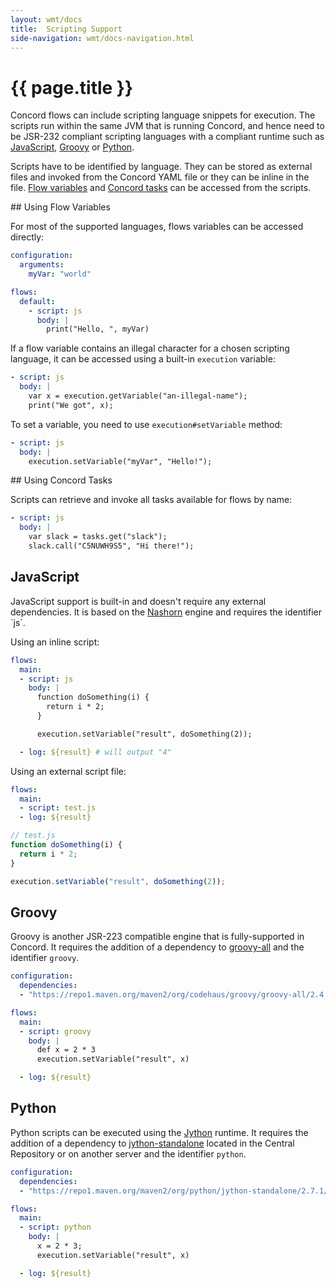 ```yaml
---
layout: wmt/docs
title:  Scripting Support
side-navigation: wmt/docs-navigation.html
---
```


# {{ page.title }}

Concord flows can include scripting language snippets for execution. The
scripts run within the same JVM that is running Concord, and hence need to be
JSR-232 compliant scripting languages with a compliant runtime such as
[JavaScript](#javascript), [Groovy](#groovy) or [Python](#python).

Scripts have to be identified by language. They can be stored as external files
and invoked from the Concord YAML file or they can be inline in the file.
[Flow variables](#variables) and [Concord tasks](#tasks) can be accessed
from the scripts.

<a name="variables">
## Using Flow Variables

For most of the supported languages, flows variables can be accessed
directly:

```yaml
configuration:
  arguments:
    myVar: "world"

flows:
  default:
    - script: js
      body: |
        print("Hello, ", myVar)
```

If a flow variable contains an illegal character for a chosen scripting
language, it can be accessed using a built-in `execution` variable:

```yaml
- script: js
  body: |
    var x = execution.getVariable("an-illegal-name");
    print("We got", x);
```

To set a variable, you need to use `execution#setVariable` method:

```yaml
- script: js
  body: |
    execution.setVariable("myVar", "Hello!");
```

<a name="tasks">
## Using Concord Tasks

Scripts can retrieve and invoke all tasks available for flows by name:

```yaml
- script: js
  body: |
    var slack = tasks.get("slack");
    slack.call("C5NUWH9S5", "Hi there!");
```

## JavaScript

JavaScript support is built-in and doesn't require any external
dependencies. It is based on the
[Nashorn](https://en.wikipedia.org/wiki/Nashorn_(JavaScript_engine))
engine and requires the identifier `js`.

Using an inline script:

```yaml
flows:
  main:
  - script: js
    body: |
      function doSomething(i) {
        return i * 2;
      }

      execution.setVariable("result", doSomething(2));

  - log: ${result} # will output "4"
```

Using an external script file:

```yaml
flows:
  main:
  - script: test.js
  - log: ${result}
```

```javascript
// test.js
function doSomething(i) {
  return i * 2;
}

execution.setVariable("result", doSomething(2));
```

## Groovy

Groovy is another JSR-223 compatible engine that is fully-supported in
Concord. It requires the addition of a dependency to
[groovy-all](http://repo1.maven.org/maven2/org/codehaus/groovy/groovy-all/) and
the identifier `groovy`.


```yaml
configuration:
  dependencies:
  - "https://repo1.maven.org/maven2/org/codehaus/groovy/groovy-all/2.4.12/groovy-all-2.4.12.jar"

flows:
  main:
  - script: groovy
    body: |
      def x = 2 * 3
      execution.setVariable("result", x)

  - log: ${result}
```

## Python

Python scripts can be executed using the [Jython](http://www.jython.org/)
runtime. It requires the addition of a dependency to
[jython-standalone](https://repo1.maven.org/maven2/org/python/jython-standalone)
located in the Central Repository or on another server and the identifier
`python`.


```yaml
configuration:
  dependencies:
  - "https://repo1.maven.org/maven2/org/python/jython-standalone/2.7.1/jython-standalone-2.7.1.jar"

flows:
  main:
  - script: python
    body: |
      x = 2 * 3;
      execution.setVariable("result", x)

  - log: ${result}
```
